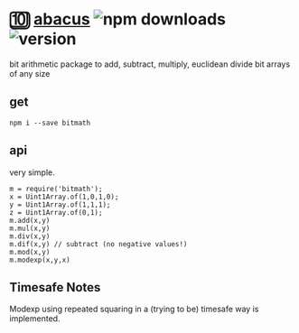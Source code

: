# :keycap_ten: [abacus](https://github.com/crislin2046/bitmath) ![npm downloads](https://img.shields.io/npm/dt/bitmath) ![version](https://img.shields.io/npm/v/bitmath)

bit arithmetic package to add, subtract, multiply, euclidean divide bit arrays of any size

## get

```console
npm i --save bitmath
```

## api

very simple.

```
m = require('bitmath');
x = Uint1Array.of(1,0,1,0);
y = Uint1Array.of(1,1,1);
z = Uint1Array.of(0,1);
m.add(x,y)
m.mul(x,y)
m.div(x,y)
m.dif(x,y) // subtract (no negative values!)
m.mod(x,y)
m.modexp(x,y,x)
```


## Timesafe Notes

Modexp using repeated squaring in a (trying to be) timesafe way is implemented.
